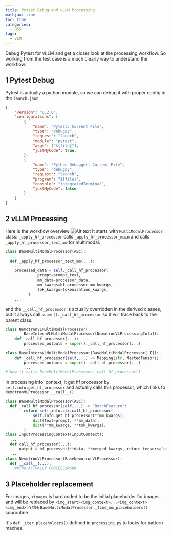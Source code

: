 ```yaml
---
title: Pytest Debug and vLLM Processing
mathjax: true
toc: true
categories:
  - OSS
tags:
  - VLM
---
```


Debug Pytest for vLLM and get a closer look at the processing workflow. So working from the test case is a much clearly way to understand the workflow.
## 1 Pytest Debug
Pytest is actually a python module, so we can debug it with proper config in the `launch.json`
```json
{
    "version": "0.2.0",
    "configurations": [
        {
            "name": "Pytest: Current File",
            "type": "debugpy",
            "request": "launch",
            "module": "pytest",  
            "args": ["${file}"],
            "justMyCode": true,
        },
        {
            "name": "Python Debugger: Current File",
            "type": "debugpy",
            "request": "launch",
            "program": "${file}",
            "console": "integratedTerminal",
            "justMyCode": false
        }
    ]
}
```
## 2 vLLM Processing
Here is the workflow overview
![Alt text](/code23/assets/images/2025/25-07-12-pytest-debug_files/wf.png)
It starts with `MultiModalProcessor` class: `_apply_hf_processor` calls `_apply_hf_processor_main` and calls `_apply_hf_processor_text_mm` for multimodal.  
```python
class BaseMultiModalProcessor(ABC):
  ...
  def _apply_hf_processor_text_mm(...):
    ...
    processed_data = self._call_hf_processor(
              prompt=prompt_text,
              mm_data=processor_data,
              mm_kwargs=hf_processor_mm_kwargs,
              tok_kwargs=tokenization_kwargs,
          )
    ...
```

and the `__call_hf_processor` is actually overridden in the derived classes, but it always call `super()._call_hf_processor` so it will trace back to the parent class. 
```python
class NemotronVLMultiModalProcessor(
        BaseInternVLMultiModalProcessor[NemotronVLProcessingInfo]):
    def _call_hf_processor(...):
        processed_outputs = super()._call_hf_processor(...)
        ...
class BaseInternVLMultiModalProcessor(BaseMultiModalProcessor[_I]):
    def _call_hf_processor(self,...) -> Mapping[str, NestedTensors]:
        processed_outputs = super()._call_hf_processor(...)
        ...
# Now it calls BaseMultiModalProcessor._call_hf_processor()
```
In processing info' context, it get hf processor by  `self.info.get_hf_processor` and actually calls this processor, which links to `NemotronVLProcessor.__call__()`

```python
class BaseMultiModalProcessor(ABC):
  def _call_hf_processor(self,...) -> "BatchFeature":
        return self.info.ctx.call_hf_processor(
            self.info.get_hf_processor(**mm_kwargs),
            dict(text=prompt, **mm_data),
            dict(**mm_kwargs, **tok_kwargs),
        )
class InputProcessingContext(InputContext):
  ...
  def call_hf_processor(...):
      output = hf_processor(**data, **merged_kwargs, return_tensors="pt")
  ...
class NemotronVLProcessor(BaseNemotronVLProcessor):
  def __call__(...):
    ##The ACTUALLY PROCESSING##
```
## 3 Placeholder replacement
For images, `<image>` is hard coded to be the initial placeholder for images. and will be replaced by `<img_start><img_context>...<img_context><img_end>` in the `BaseMultiModalProcessor._find_mm_placeholders()` subroutine

It's `def _iter_placeholders()` defined in `processing.py` to looks for pattern maches.